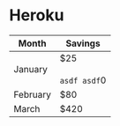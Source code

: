 # Heroku

| Month | Savings |
| ----- | ----- |
| January | $25<br><br>```asdf asdf```0 |
| February | $80 |
| March | $420 |
